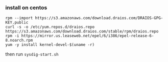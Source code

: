 
### install on centos
```
rpm --import https://s3.amazonaws.com/download.draios.com/DRAIOS-GPG-KEY.public  
curl -s -o /etc/yum.repos.d/draios.repo https://s3.amazonaws.com/download.draios.com/stable/rpm/draios.repo
rpm -i https://mirror.us.leaseweb.net/epel/6/i386/epel-release-6-8.noarch.rpm
yum -y install kernel-devel-$(uname -r)

```
then run `sysdig-start.sh`